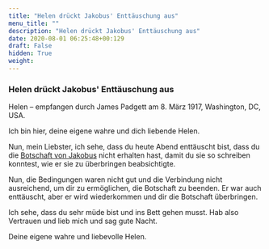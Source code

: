 ```yaml
---
title: "Helen drückt Jakobus' Enttäuschung aus"
menu_title: ""
description: "Helen drückt Jakobus' Enttäuschung aus"
date: 2020-08-01 06:25:48+00:129
draft: False
hidden: True
weight:
---
```

### Helen drückt Jakobus' Enttäuschung aus

Helen – empfangen durch James Padgett am 8. März 1917, Washington, DC, USA.

Ich bin hier, deine eigene wahre und dich liebende Helen.

Nun, mein Liebster, ich sehe, dass du heute Abend enttäuscht bist, dass du die [Botschaft von Jakobus](/padgett-botschaften/padgett-botschaften-in-reihenfolge-des-datums/padgett-botschaften-1917/wie-der-mensch-wieder-zum-vollkommenen-menschen-werden-kann-wie-die-ersten-eltern-vor-ihrem-fall-jep-jakobus-8-maerz-1917/) nicht erhalten hast, damit du sie so schreiben konntest, wie er sie zu überbringen beabsichtigte.

Nun, die Bedingungen waren nicht gut und die Verbindung nicht ausreichend, um dir zu ermöglichen, die Botschaft zu beenden. Er war auch enttäuscht, aber er wird wiederkommen und dir die Botschaft überbringen.

Ich sehe, dass du sehr müde bist und ins Bett gehen musst. Hab also Vertrauen und lieb mich und sag gute Nacht.

Deine eigene wahre und liebevolle Helen.
